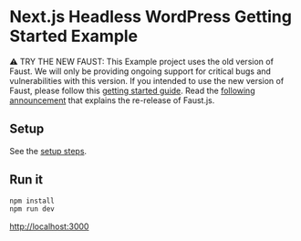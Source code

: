 # Next.js Headless WordPress Getting Started Example

⚠️ TRY THE NEW FAUST: This Example project uses the old version of Faust. We will only be providing ongoing support for critical bugs and vulnerabilities with this version. If you intended to use the new version of Faust, please follow this [getting started guide](https://faustjs.org/docs/getting-started). Read the [following announcement](https://faustjs.org/blog/sprint-22-update) that explains the re-release of Faust.js.

## Setup

See the [setup steps](https://github.com/wpengine/faustjs#quick-start).

## Run it

```bash
npm install
npm run dev
```

[http://localhost:3000]()
